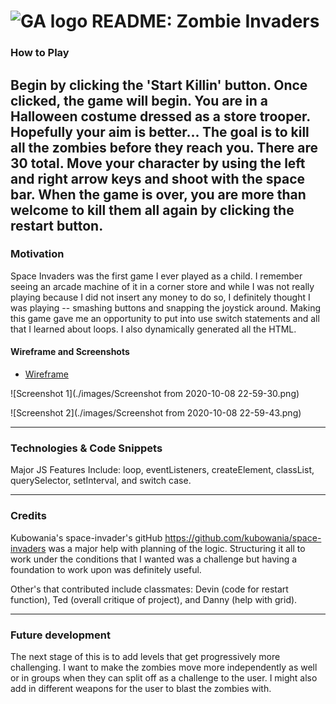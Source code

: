 # ![GA logo](https://ga-dash.s3.amazonaws.com/production/assets/logo-9f88ae6c9c3871690e33280fcf557f33.png) README: Zombie Invaders


### How to Play
Begin by clicking the 'Start Killin' button. Once clicked, the game will begin. You are in a Halloween costume dressed as a store trooper. Hopefully your aim is better... The goal is to kill all the zombies before they reach you. There are 30 total.
Move your character by using the left and right arrow keys and shoot with the space bar. When the game is over, you are more than welcome to kill them all again by clicking the restart button.
---
### Motivation
Space Invaders was the first game I ever played as a child. I remember seeing an arcade machine of it in a corner store and while I was not really playing because I did not insert any money to do so, I definitely thought I was playing -- smashing buttons and snapping the joystick around.
Making this game gave me an opportunity to put into use switch statements and all that I learned about loops. I also dynamically generated all the HTML.

#### Wireframe and Screenshots

* [Wireframe](./images/spaceInvadersWireframe.odg)

![Screenshot 1](./images/Screenshot from 2020-10-08 22-59-30.png)

![Screenshot 2](./images/Screenshot from 2020-10-08 22-59-43.png)

---
### Technologies & Code Snippets
Major JS Features Include: loop, eventListeners, createElement, classList, querySelector, setInterval, and switch case.

---
### Credits

Kubowania's space-invader's gitHub https://github.com/kubowania/space-invaders was a major help with planning of the logic. Structuring it all to work under the conditions that I wanted was a challenge but having a foundation to work upon was definitely useful.

Other's that contributed include classmates: Devin (code for restart function), Ted (overall critique of project), and Danny (help with grid).

---

### Future development
The next stage of this is to add levels that get progressively more challenging. I want to make the zombies move more independently as well or in groups when they can split off as a challenge to the user.
I might also add in different weapons for the user to blast the zombies with.
